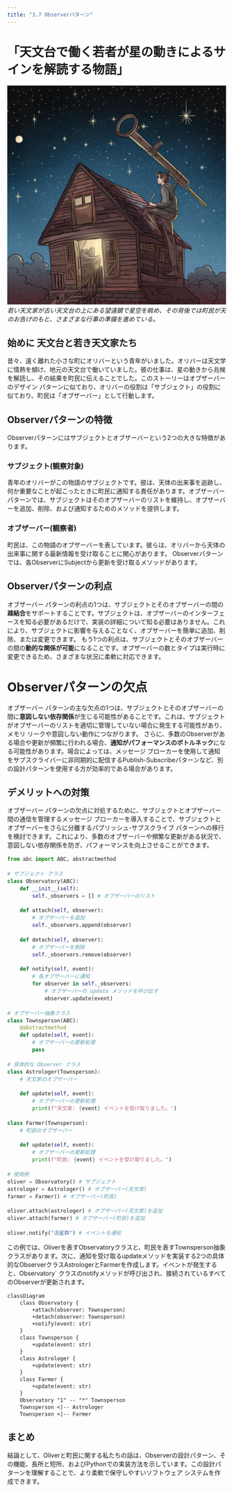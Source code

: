 ```yaml
---
title: "3.7 Observerパターン"
---
```


# 「天文台で働く若者が星の動きによるサインを解読する物語」

![](/images/20230327_gof/A_young_astronomer_gazes_at_a_starry_sky_through_a_teles.jpg)
*若い天文家が古い天文台の上にある望遠鏡で星空を眺め、その背後では町民が天のお告げのもと、さまざまな行事の準備を進めている。*

## 始めに 天文台と若き天文家たち
昔々、遠く離れた小さな町にオリバーという青年がいました。オリバーは天文学に情熱を傾け、地元の天文台で働いていました。彼の仕事は、星の動きから兆候を解読し、その結果を町民に伝えることでした。このストーリーはオブザーバーのデザイン パターンに似ており、オリバーの役割は「サブジェクト」の役割に似ており、町民は「オブザーバー」として行動します。

## Observerパターンの特徴
Observerパターンにはサブジェクトとオブザーバーという2つの大きな特徴があります。
### サブジェクト(観察対象)
青年のオリバーがこの物語のサブジェクトです。彼は、天体の出来事を追跡し、何か重要なことが起こったときに町民に通知する責任があります。オブザーバーパターンでは、サブジェクトはそのオブザーバーのリストを維持し、オブザーバーを追加、削除、および通知するためのメソッドを提供します。

### オブザーバー(観察者)
町民は、この物語のオブザーバーを表しています。彼らは、オリバーから天体の出来事に関する最新情報を受け取ることに関心があります。 Observerパターンでは、各ObserverにSubjectから更新を受け取るメソッドがあります。

## Observerパターンの利点
オブザーバー パターンの利点の1つは、サブジェクトとそのオブザーバーの間の**疎結合**をサポートすることです。サブジェクトは、オブザーバーのインターフェースを知る必要があるだけで、実装の詳細について知る必要はありません。これにより、サブジェクトに影響を与えることなく、オブザーバーを簡単に追加、削除、または変更できます。
もう1つの利点は、サブジェクトとそのオブザーバーの間の**動的な関係が可能**になることです。オブザーバーの数とタイプは実行時に変更できるため、さまざまな状況に柔軟に対応できます。

# Observerパターンの欠点
オブザーバー パターンの主な欠点の1つは、サブジェクトとそのオブザーバーの間に**意図しない依存関係**が生じる可能性があることです。これは、サブジェクトがオブザーバーのリストを適切に管理していない場合に発生する可能性があり、メモリ リークや意図しない動作につながります。
さらに、多数のObserverがある場合や更新が頻繁に行われる場合、**通知がパフォーマンスのボトルネック**になる可能性があります。場合によっては、メッセージ ブローカーを使用して通知をサブスクライバーに非同期的に配信するPublish-Subscribeパターンなど、別の設計パターンを使用する方が効率的である場合があります。

## デメリットへの対策
オブザーバー パターンの欠点に対処するために、サブジェクトとオブザーバー間の通信を管理するメッセージ ブローカーを導入することで、サブジェクトとオブザーバーをさらに分離するパブリッシュ-サブスクライブ パターンへの移行を検討できます。これにより、多数のオブザーバーや頻繁な更新がある状況で、意図しない依存関係を防ぎ、パフォーマンスを向上させることができます。


```python
from abc import ABC, abstractmethod

# サブジェクト クラス
class Observatory(ABC):
    def __init__(self):
        self._observers = [] # オブザーバーのリスト

    def attach(self, observer):
        # オブザーバーを追加
        self._observers.append(observer)

    def detach(self, observer):
        # オブザーバーを削除
        self._observers.remove(observer)

    def notify(self, event):
        # 各オブザーバーに通知
        for observer in self._observers:
            # オブザーバーの update メソッドを呼び出す
            observer.update(event)

# オブザーバー抽象クラス
class Townsperson(ABC):
    @abstractmethod
    def update(self, event):
        # オブザーバーの更新処理
        pass

# 具体的な Observer クラス
class Astrologer(Townsperson):
    # 天文家のオブザーバー

    def update(self, event):
        # オブザーバーの更新処理
        print(f"天文家: {event} イベントを受け取りました。")

class Farmer(Townsperson):
    # 町民のオブザーバー

    def update(self, event):
        # オブザーバーの更新処理
        print(f"町民: {event} イベントを受け取りました。")

# 使用例
oliver = Observatory() # サブジェクト
astrologer = Astrologer() # オブザーバー(天文家)
farmer = Farmer() # オブザーバー(町民)

oliver.attach(astrologer) # オブザーバー(天文家)を追加
oliver.attach(farmer) # オブザーバー(町民)を追加

oliver.notify("流星群") # イベントを通知

```

この例では、Oliverを表すObservatoryクラスと、町民を表すTownsperson抽象クラスがあります。次に、通知を受け取るupdateメソッドを実装する2つの具体的なObserverクラスAstrologerとFarmerを作成します。イベントが発生すると、Observatory` クラスのnotifyメソッドが呼び出され、接続されているすべてのObserverが更新されます。

```mermaid
classDiagram
    class Observatory {
        +attach(observer: Townsperson)
        +detach(observer: Townsperson)
        +notify(event: str)
    }
    class Townsperson {
        +update(event: str)
    }
    class Astrologer {
        +update(event: str)
    }
    class Farmer {
        +update(event: str)
    }
    Observatory "1" -- "*" Townsperson
    Townsperson <|-- Astrologer
    Townsperson <|-- Farmer
```

## まとめ

結論として、Oliverと町民に関する私たちの話は、Observerの設計パターン、その機能、長所と短所、およびPythonでの実装方法を示しています。この設計パターンを理解することで、より柔軟で保守しやすいソフトウェア システムを作成できます。

